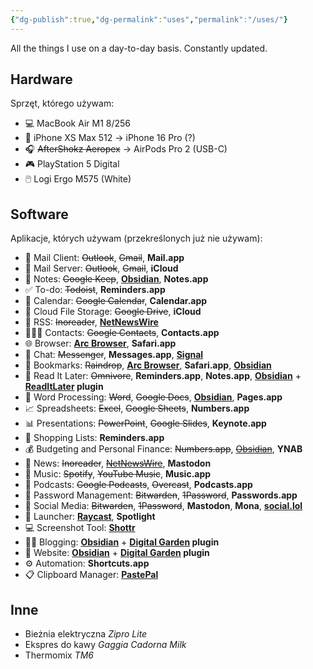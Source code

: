 ```yaml
---
{"dg-publish":true,"dg-permalink":"uses","permalink":"/uses/"}
---
```



All the things I use on a day-to-day basis. Constantly updated.

## Hardware

Sprzęt, którego używam:

- 💻 MacBook Air M1 8/256
- 📱 iPhone XS Max 512 → iPhone 16 Pro (?)
- 🎧 ~~AfterShokz Aeropex~~ → AirPods Pro 2 (USB-C)
- 🎮 PlayStation 5 Digital
- 🖱️ Logi Ergo M575 (White)

## Software

Aplikacje, których używam (przekreślonych już nie używam):

- 📨 Mail Client: ~~Outlook~~, ~~Gmail~~, **Mail.app**
- 📮 Mail Server: ~~Outlook~~, ~~Gmail~~, **iCloud**
- 📝 Notes: ~~Google Keep~~, **[Obsidian](https://obsidian.md/)**, **Notes.app**
- ✅ To-do: ~~Todoist~~, **Reminders.app**
- 📆 Calendar: ~~Google Calendar~~, **Calendar.app**
- 📁 Cloud File Storage: ~~Google Drive~~, **iCloud**
- 📖 RSS: ~~Inoreader~~, **[NetNewsWire](https://netnewswire.com/)**
- 🙎🏻‍♂️ Contacts: ~~Google Contacts~~, **Contacts.app**
- 🌐 Browser: **[Arc Browser](https://arc.net/gift/f70fd7c0)**, **Safari.app**
- 💬 Chat: ~~Messenger~~, **Messages.app**, **[Signal](https://www.signal.org/)**
- 🔖 Bookmarks: ~~Raindrop~~, **[Arc Browser](https://arc.net/gift/f70fd7c0)**, **Safari.app**, **[Obsidian](https://obsidian.md/)**
- 📑 Read It Later: ~~Omnivore~~, **Reminders.app**, **Notes.app**, **[Obsidian](https://obsidian.md/)** + **[ReadItLater](obsidian://show-plugin?id=obsidian-read-it-later) plugin**
- 📜 Word Processing: ~~Word~~, ~~Google Docs~~, **[Obsidian](https://obsidian.md/)**, **Pages.app**
- 📈 Spreadsheets: ~~Excel~~, ~~Google Sheets~~, **Numbers.app**
- 📊 Presentations: ~~PowerPoint~~, ~~Google Slides~~, **Keynote.app**
- 🛒 Shopping Lists: **Reminders.app**
- 💰 Budgeting and Personal Finance: ~~Numbers.app~~, ~~[Obsidian](https://obsidian.md/)~~, **YNAB**
- 📰 News: ~~Inoreader~~, ~~[NetNewsWire](https://netnewswire.com/)~~, **Mastodon**
- 🎵 Music: ~~Spotify~~, ~~YouTube Music~~, **Music.app**
- 🎤 Podcasts: ~~Google Podcasts~~, ~~Overcast~~, **Podcasts.app**
- 🔐 Password Management: ~~Bitwarden~~, ~~1Password~~, **Passwords.app**
- 🐘 Social Media: ~~Bitwarden~~, ~~1Password~~, **Mastodon**, **Mona**, **[social.lol](https://home.omg.lol/referred-by/voitech)**
- 🚀 Launcher: **[Raycast](https://www.raycast.com/)**, **Spotlight**
- 💻 Screenshot Tool: **[Shottr](https://shottr.cc/)**
- ✍🏻 Blogging: **[Obsidian](https://obsidian.md/)** + **[Digital Garden](https://github.com/oleeskild/obsidian-digital-garden) plugin**
- 🔗 Website: **[Obsidian](https://obsidian.md/)** + **[Digital Garden](https://github.com/oleeskild/obsidian-digital-garden) plugin**
- ⚙️ Automation: **Shortcuts.app**
- 📋 Clipboard Manager: **[PastePal](https://indiegoodies.com/pastepal)**

## Inne

- Bieżnia elektryczna *Zipro Lite*
- Ekspres do kawy *Gaggia Cadorna Milk*
- Thermomix *TM6*
